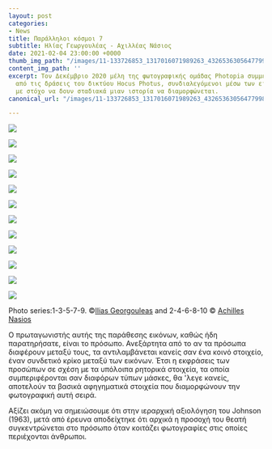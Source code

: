 ```yaml
---
layout: post
categories:
- News
title: Παράλληλοι κόσμοι 7
subtitle: Ηλίας Γεωργουλέας - Αχιλλέας Νάσιος
date: 2021-02-04 23:00:00 +0000
thumb_img_path: "/images/11-133726853_1317016071989263_4326536305647799895_n.jpg"
content_img_path: ''
excerpt: Τον Δεκέμβριο 2020 μέλη της φωτογραφικής ομάδας Photopia συμμετείχαν σε μια
  από τις δράσεις του δικτύου Hocus Photus, συνδιαλεγόμενοι μέσω των εικόνων τους
  με στόχο να δουν σταδιακά μιαν ιστορία να διαμορφώνεται.
canonical_url: "/images/11-133726853_1317016071989263_4326536305647799895_n.jpg"

---
```


![](/images/01-132403947_383937706026209_3509852526965541899_n.jpg)

![](/images/02_mg_5105.jpg)

![](/images/03-132048789_1351097455227952_1782362896588828598_n.jpg)

![](/images/04-img_4134.jpg)

![](/images/05-132370929_1931727126967698_8833381536574118709_n.jpg)

![](/images/06_mg_0353.jpg)

![](/images/07-132490150_214234206926496_7001960400703478973_n.jpg)

![](/images/08_mg_3341.jpg)

![](/images/09-134149617_2843512772588325_6368110654267988745_n.jpg)

![](/images/10-26232552_10214833602775995_9107812821739198727_o.jpg)

![](/images/11-133726853_1317016071989263_4326536305647799895_n.jpg)

![](/images/12_mg_2447.jpg)

Photo series:1-3-5-7-9. ©<a href="https://www.facebook.com/ilias.georgouleas" target="blank">Ilias Georgouleas</a>  and  2-4-6-8-10 © <a href="https://anikon.org/" target="blank">Achilles Nasios</a>

Ο πρωταγωνιστής αυτής της παράθεσης εικόνων, καθώς ήδη παρατηρήσατε, είναι το πρόσωπο. Ανεξάρτητα από το αν τα πρόσωπα διαφέρουν μεταξύ τους, τα αντιλαμβάνεται κανείς σαν ένα κοινό στοιχείο, έναν συνδετικό κρίκο μεταξύ των εικόνων. Έτσι η εκφράσεις των προσώπων σε σχέση με τα υπόλοιπα ρητορικά στοιχεία, τα οποία συμπεριφέρονται σαν διαφόρων τύπων μάσκες, θα 'λεγε κανείς, αποτελούν τα βασικά αφηγηματικά στοιχεία που διαμορφώνουν την φωτογραφική αυτή σειρά.

Αξίζει ακόμη να σημειώσουμε ότι στην ιεραρχική αξιολόγηση του Johnson (1963), μετά από έρευνα αποδείχτηκε ότι αρχικά η προσοχή του θεατή συγκεντρώνεται στο  πρόσωπο   όταν κοιτάζει φωτογραφίες στις οποίες περιέχονται άνθρωποι.  